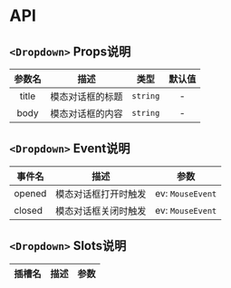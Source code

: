 # API

## `<Dropdown>` Props说明

| 参数名 |       描述       |   类型   | 默认值 |
| :----: | :--------------: | :------: | :----: |
| title  | 模态对话框的标题 | `string` |   -    |
|  body  | 模态对话框的内容 | `string` |   -    |

## `<Dropdown>` Event说明

| 事件名 | 描述                 | 参数             |
| ------ | -------------------- | ---------------- |
| opened | 模态对话框打开时触发 | ev: `MouseEvent` |
| closed | 模态对话框关闭时触发 | ev: `MouseEvent` |

## `<Dropdown>` Slots说明

| 插槽名 | 描述 | 参数 |
| ------ | :--: | ---- |
